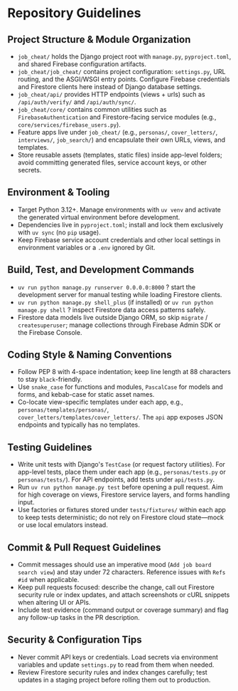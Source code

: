 # Repository Guidelines

## Project Structure & Module Organization
- `job_cheat/` holds the Django project root with `manage.py`, `pyproject.toml`, and shared Firebase configuration artifacts.
- `job_cheat/job_cheat/` contains project configuration: `settings.py`, URL routing, and the ASGI/WSGI entry points. Configure Firebase credentials and Firestore clients here instead of Django database settings.
- `job_cheat/api/` provides HTTP endpoints (views + urls) such as `/api/auth/verify/` and `/api/auth/sync/`.
- `job_cheat/core/` contains common utilities such as `FirebaseAuthentication` and Firestore-facing service modules (e.g., `core/services/firebase_users.py`).
- Feature apps live under `job_cheat/` (e.g., `personas/`, `cover_letters/`, `interviews/`, `job_search/`) and encapsulate their own URLs, views, and templates.
- Store reusable assets (templates, static files) inside app-level folders; avoid committing generated files, service account keys, or other secrets.

## Environment & Tooling
- Target Python 3.12+. Manage environments with `uv venv` and activate the generated virtual environment before development.
- Dependencies live in `pyproject.toml`; install and lock them exclusively with `uv sync` (no `pip` usage).
- Keep Firebase service account credentials and other local settings in environment variables or a `.env` ignored by Git.

## Build, Test, and Development Commands
- `uv run python manage.py runserver 0.0.0.0:8000` ? start the development server for manual testing while loading Firestore clients.
- `uv run python manage.py shell_plus` (if installed) or `uv run python manage.py shell` ? inspect Firestore data access patterns safely.
- Firestore data models live outside Django ORM, so skip `migrate` / `createsuperuser`; manage collections through Firebase Admin SDK or the Firebase Console.

## Coding Style & Naming Conventions
- Follow PEP 8 with 4-space indentation; keep line length at 88 characters to stay `black`-friendly.
- Use `snake_case` for functions and modules, `PascalCase` for models and forms, and kebab-case for static asset names.
- Co-locate view-specific templates under each app, e.g., `personas/templates/personas/`, `cover_letters/templates/cover_letters/`. The `api` app exposes JSON endpoints and typically has no templates.

## Testing Guidelines
- Write unit tests with Django's `TestCase` (or request factory utilities). For app-level tests, place them under each app (e.g., `personas/tests.py` or `personas/tests/`). For API endpoints, add tests under `api/tests.py`.
- Run `uv run python manage.py test` before opening a pull request. Aim for high coverage on views, Firestore service layers, and forms handling input.
- Use factories or fixtures stored under `tests/fixtures/` within each app to keep tests deterministic; do not rely on Firestore cloud state—mock or use local emulators instead.

## Commit & Pull Request Guidelines
- Commit messages should use an imperative mood (`Add job board search view`) and stay under 72 characters. Reference issues with `Refs #id` when applicable.
- Keep pull requests focused: describe the change, call out Firestore security rule or index updates, and attach screenshots or cURL snippets when altering UI or APIs.
- Include test evidence (command output or coverage summary) and flag any follow-up tasks in the PR description.

## Security & Configuration Tips
- Never commit API keys or credentials. Load secrets via environment variables and update `settings.py` to read from them when needed.
- Review Firestore security rules and index changes carefully; test updates in a staging project before rolling them out to production.
